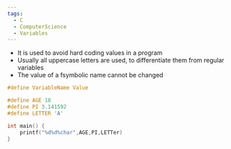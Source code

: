 ```yaml
---
tags:
  - C
  - ComputerScience
  - Variables
---
```

- It is used to avoid hard coding values in a program 
- Usually all uppercase letters are used, to differentiate them from regular variables
- The value of a fsymbolic name cannot be changed

``` c
#define VariableName Value
```

``` c
#define AGE 18
#define PI 3.141592
#define LETTER 'A'

int main() {
	printf("%d%d%char",AGE,PI,LETTer)
}

```
